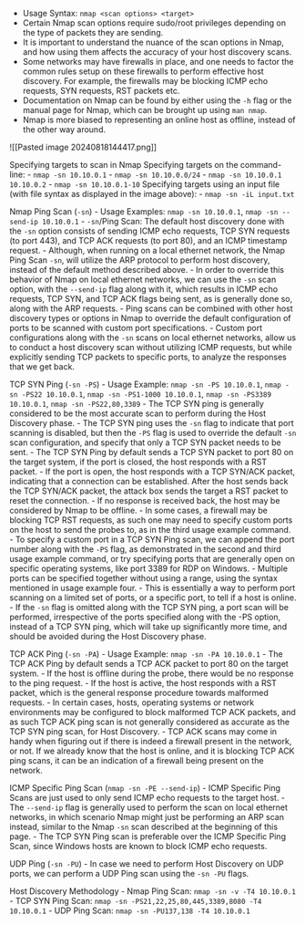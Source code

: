 - Usage Syntax: `nmap <scan options> <target>`
- Certain Nmap scan options require sudo/root privileges depending on the type of packets they are sending.
- It is important to understand the nuance of the scan options in Nmap, and how using them affects the accuracy of your host discovery scans.
- Some networks may have firewalls in place, and one needs to factor the common rules setup on these firewalls to perform effective host discovery. For example, the firewalls may be blocking ICMP echo requests, SYN requests, RST packets etc.
- Documentation on Nmap can be found by either using the `-h` flag or the manual page for Nmap, which can be brought up using `man nmap`.
- Nmap is more biased to representing an online host as offline, instead of the other way around.

![[Pasted image 20240818144417.png]]

Specifying targets to scan in Nmap
	Specifying targets on the command-line:
		- `nmap -sn 10.10.0.1`
		- `nmap -sn 10.10.0.0/24`
		- `nmap -sn 10.10.0.1 10.10.0.2`
		- `nmap -sn 10.10.0.1-10`
	Specifying targets using an input file (with file syntax as displayed in the image above):
		- `nmap -sn -iL input.txt`

Nmap Ping Scan (`-sn`)
	- Usage Examples: `nmap -sn 10.10.0.1`, `nmap -sn --send-ip 10.10.0.1`
	- `-sn`/Ping Scan: The default host discovery done with the `-sn` option consists of sending ICMP echo requests, TCP SYN requests (to port 443), and TCP ACK requests (to port 80), and an ICMP timestamp request.
	- Although, when running on a local ethernet network, the Nmap Ping Scan `-sn`, will utilize the ARP protocol to perform host discovery, instead of the default method described above.
	- In order to override this behavior of Nmap on local ethernet networks, we can use the `-sn` scan option, with the `--send-ip` flag along with it, which results in ICMP echo requests, TCP SYN, and TCP ACK flags being sent, as is generally done so, along with the ARP requests.
	- Ping scans can be combined with other host discovery types or options in Nmap to override the default configuration of ports to be scanned with custom port specifications.
	- Custom port configurations along with the `-sn` scans on local ethernet networks, allow us to conduct a host discovery scan without utilizing ICMP requests, but while explicitly sending TCP packets to specific ports, to analyze the responses that we get back.

TCP SYN Ping (`-sn -PS`)
	- Usage Example: `nmap -sn -PS 10.10.0.1`, `nmap -sn -PS22 10.10.0.1`, `nmap -sn -PS1-1000 10.10.0.1`, `nmap -sn -PS3389 10.10.0.1`, `nmap -sn -PS22,80,3389`
	- The TCP SYN ping is generally considered to be the most accurate scan to perform during the Host Discovery phase.
	- The TCP SYN ping uses the `-sn` flag to indicate that port scanning is disabled, but then the `-PS` flag is used to override the default `-sn` scan configuration, and specify that only a TCP SYN packet needs to be sent.
	- The TCP SYN Ping by default sends a TCP SYN packet to port 80 on the target system, if the port is closed, the host responds with a RST packet.
	- If the port is open, the host responds with a TCP SYN/ACK packet, indicating that a connection can be established. After the host sends back the TCP SYN/ACK packet, the attack box sends the target a RST packet to reset the connection.
	- If no response is received back, the host may be considered by Nmap to be offline.
	- In some cases, a firewall may be blocking TCP RST requests, as such one may need to specify custom ports on the host to send the probes to, as in the third usage example command.
	- To specify a custom port in a TCP SYN Ping scan, we can append the port number along with the `-PS` flag, as demonstrated in the second and third usage example command, or try specifying ports that are generally open on specific operating systems, like port 3389 for RDP on Windows.
	- Multiple ports can be specified together without using a range, using the syntax mentioned in usage example four.
	- This is essentially a way to perform port scanning on a limited set of ports, or a specific port, to tell if a host is online.
	- If the `-sn` flag is omitted along with the TCP SYN ping, a port scan will be performed, irrespective of the ports specified along with the -PS option, instead of a TCP SYN ping, which will take up significantly more time, and should be avoided during the Host Discovery phase.

TCP ACK Ping (`-sn -PA`)
	- Usage Example: `nmap -sn -PA 10.10.0.1`
	- The TCP ACK Ping by default sends a TCP ACK packet to port 80 on the target system.
	- If the host is offline during the probe, there would be no response to the ping request.
	- If the host is active, the host responds with a RST packet, which is the general response procedure towards malformed requests.
	- In certain cases, hosts, operating systems or network environments may be configured to block malformed TCP ACK packets, and as such TCP ACK ping scan is not generally considered as accurate as the TCP SYN ping scan, for Host Discovery.
	- TCP ACK scans may come in handy when figuring out if there is indeed a firewall present in the network, or not. If we already know that the host is online, and it is blocking TCP ACK ping scans, it can be an indication of a firewall being present on the network.

ICMP Specific Ping Scan (`nmap -sn -PE --send-ip`)
	- ICMP Specific Ping Scans are just used to only send ICMP echo requests to the target host.
	- The `--send-ip` flag is generally used to perform the scan on local ethernet networks, in which scenario Nmap might just be performing an ARP scan instead, similar to the Nmap `-sn` scan described at the beginning of this page.
	- The TCP SYN Ping scan is preferable over the ICMP Specific Ping Scan, since Windows hosts are known to block ICMP echo requests.

UDP Ping (`-sn -PU`)
	 - In case we need to perform Host Discovery on UDP ports, we can perform a UDP Ping scan using the `-sn -PU` flags.

Host Discovery Methodology
	- Nmap Ping Scan: `nmap -sn -v -T4 10.10.0.1`
	- TCP SYN Ping Scan: `nmap -sn -PS21,22,25,80,445,3389,8080 -T4 10.10.0.1`
	- UDP Ping Scan: `nmap -sn -PU137,138 -T4 10.10.0.1`